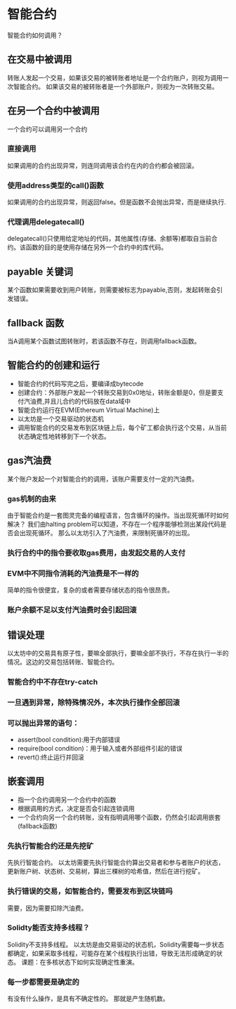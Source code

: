 # 智能合约
智能合约如何调用？ 
## 在交易中被调用
转账人发起一个交易，如果该交易的被转账者地址是一个合约账户，则视为调用一次智能合约。
如果该交易的被转账者是一个外部账户，则视为一次转账交易。
## 在另一个合约中被调用
一个合约可以调用另一个合约
### 直接调用
如果调用的合约出现异常，则连同调用该合约在内的合约都会被回滚。
### 使用address类型的call()函数
如果调用的合约出现异常，则返回false。但是函数不会抛出异常，而是继续执行.
### 代理调用delegatecall()
delegatecall()只使用给定地址的代码，其他属性(存储、余额等)都取自当前合约。该函数的目的是使用存储在另外一个合约中的库代码。

## payable 关键词
某个函数如果需要收到用户转账，则需要被标志为payable,否则，发起转账会引发错误。

## fallback 函数
当A调用某个函数试图转账时，若该函数不存在，则调用fallback函数。

## 智能合约的创建和运行
+ 智能合约的代码写完之后，要编译成bytecode
+ 创建合约：外部账户发起一个转账交易到0x0地址，转账金额是0，但是要支付汽油费,并且儿合约的代码放在data域中
+ 智能合约运行在EVM(Ethereum Virtual Machine)上
+ 以太坊是一个交易驱动的状态机
+ 调用智能合约的交易发布到区块链上后，每个矿工都会执行这个交易，从当前状态确定性地转移到下一个状态。

## gas汽油费
某个账户发起一个对智能合约的调用，该账户需要支付一定的汽油费。
### gas机制的由来
由于智能合约是一套图灵完备的编程语言，包含循环的操作。当出现死循环时如何解决？
我们由halting problem可以知道，不存在一个程序能够检测出某段代码是否会出现死循环。
那么以太坊引入了汽油费，来限制死循环的出现。
### 执行合约中的指令要收取gas费用，由发起交易的人支付
### EVM中不同指令消耗的汽油费是不一样的
简单的指令很便宜，复杂的或者需要存储状态的指令很昂贵。

### 账户余额不足以支付汽油费时会引起回滚

## 错误处理
以太坊中的交易具有原子性，要嘛全部执行，要嘛全部不执行，不存在执行一半的情况。这边的交易包括转账、智能合约。
### 智能合约中不存在try-catch
### 一旦遇到异常，除特殊情况外，本次执行操作全部回滚
### 可以抛出异常的语句：
+ assert(bool condition):用于内部错误
+ require(bool condition)：用于输入或者外部组件引起的错误
+ revert():终止运行并回滚

## 嵌套调用
+ 指一个合约调用另一个合约中的函数
+ 根据调用的方式，决定是否会引起连锁调用
+ 一个合约向另一个合约转账，没有指明调用哪个函数，仍然会引起调用嵌套(fallback函数)

### 先执行智能合约还是先挖矿
先执行智能合约。
以太坊需要先执行智能合约算出交易者和参与者账户的状态，更新账户树、状态树、交易树，算出三棵树的哈希值，然后在进行挖矿。

### 执行错误的交易，如智能合约，需要发布到区块链吗
需要，因为需要扣除汽油费。

### Solidty能否支持多线程？
Solidity不支持多线程。
以太坊是由交易驱动的状态机，Solidity需要每一步状态都确定，如果采取多线程，可能存在某个线程执行出错，导致无法形成确定的状态。
课题：在多核状态下如何实现确定性重演。

### 每一步都需要是确定的
有没有什么操作，是具有不确定性的。
那就是产生随机数。